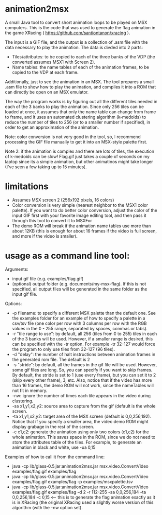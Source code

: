 # animation2msx

A small Java tool to convert short animation loops to be played on MSX computers. This is the code that was used to generate the flag animation in the game XRacing ( https://github.com/santiontanon/xracing ).

The input is a GIF file, and the output is a collection of .asm file with the data necessary to play the animation. The data is divded into 2 parts:
- Tiles/attributes: to be copied to each of the three banks of the VDP (the converted assumes MSX1 with Screen 2).
- Name tables: the name tables of each of the animation frames, to be copied to the VDP at each frame. 

Additionally, just to see the animation in an MSX. The tool prepares a small .asm file to show how to play the animation, and compiles it into a ROM that can directly be open on an MSX emulator.

The way the program works is by figuring out all the different tiles needed in each of the 3 banks to play the animation. Since only 256 tiles can be loaded at once, it assumes that only the name table can change from frame to frame, and it uses an automated clustering algorithm (k-medoids) to reduce the number of tiles to 256 (or to a smaller number if specified), in order to get an approximation of the animation.

Note: color conversion is not very good in the tool, so, I recommend processing the GIF file manually to get it into an MSX-style palette first.

Note 2: if the animation is complex and there are lots of tiles, the execution of k-medoids can be slow! Flag.gif just takes a couple of seconds on my laptop since its a simple animation, but other animatinos might take longer (I've seen a few taking up to 15 minutes).

# limitations

- Assumes MSX screen 2 (256x192 pixels, 16 colors)
- Color conversion is very simple (nearest neighbor to the MSX1 color palette). If you want to do better color conversion, adjust the color of the input GIF first with your favorite image editing tool, and then pass it through this tool to convert it to MSXFor
- The demo ROM will break if the animation name tables use more than about 12KB (this is enough for about 16 frames if the video is full screen, and more if the video is smaller).

# usage as a command line tool:

Arguments:
- input gif file (e.g. examples/flag.gif)
- (optional) output folder (e.g. documents/my-msx-flag). If this is not specified, all output files will be generated in the same folder as the input gif file.

Options:
- -p filename: to specify a different MSX palette than the default one. See the examples folder for an example of how to specify a palette in a csv/tsv file (one color per row with 3 columns per row with the RGB values in the 0 - 255 range, separated by spaces, commas or tabs).
- -r "tile range to use": by default, all 256 (tiles from 0 to 255) tiles in each of the 3 banks will be used. However, if a smaller range is desired, this can be specified with the -tr option. For example -tr 32-127 would force the program to only use tiles from 32-127 (96 tiles).
- -d "delay": the number of halt instructions between animation frames in the generated rom file. The default is 2
- -s "stride": by default, all the frames in the gif file will be used. However, some gif files are long. So, you can specify if you want to skip frames. By default, the stride is set to 1 (use every frame), but you can set it to 2 (skip every other frame), 3, etc. Also, notice that if the video has more than 16 frames, the demo ROM will not work, since the nameTables will not fit in memory.
- -nw: ignore the number of times each tile appears in the video during clustering.
- -sa x1,y1,x2,y2: source area to capture from the gif (default is the whole screen.
- -ta x1,y1,x2,y2: target area of the MSX screen (default is 0,0,256,192). Notice that if you specify a smaller area, the video demo ROM might display grabage in the rest of the screen.
- -c c1,c2: generate the animation using only two colors (c1,c2) for the whole animation. This saves space in the ROM, since we do not need to store the attributes table of the tiles. For example, to generate an animation in black and white, use -ua 0,15

Examples of how to call it from the command line:
- java -cp lib/glass-0.5.jar:animation2msx.jar msx.video.ConvertVideo examples/flag.gif examples/flag
- java -cp lib/glass-0.5.jar:animation2msx.jar msx.video.ConvertVideo examples/flag.gif examples/flag -p examples/msxpalette.tsv
- java -cp lib/glass-0.5.jar:animation2msx.jar msx.video.ConvertVideo examples/flag.gif examples/flag -d 2 -r 112-255 -sa 0,0,256,184 -ta 0,0,256,184 -c 0,15   <-- this is to generate the flag animation exactly as it is in XRacing (the original XRacing used a slightly worse version of this algorithm (with the -nw option set).

